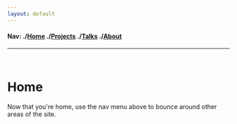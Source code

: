 ```yaml
---
layout: default
---
```

<h4>Nav:&nbsp;./<a href="/index">Home</a>&nbsp;./<a href="/projects">Projects</a>&nbsp;./<a href="/talks">Talks</a>&nbsp;./<a href="/about">About</a></h4>
<hr>
<div class="blurb">
	<br>
	<h1>Home</h1>
	<p>Now that you're home, use the nav menu above to bounce around other areas of the site.</p>
</div>
